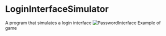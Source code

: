 # LoginInterfaceSimulator
A program that simulates a login interface
![PasswordInterface](https://user-images.githubusercontent.com/61402409/77253951-34654880-6c5e-11ea-9e51-6dafd82c5ef6.png)
Example of game
